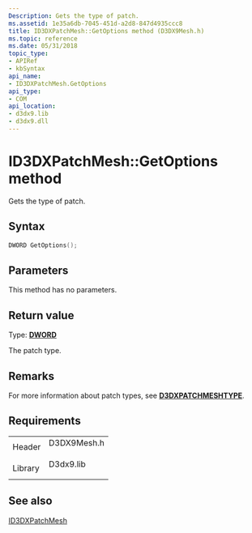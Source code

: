 ```yaml
---
Description: Gets the type of patch.
ms.assetid: 1e35a6db-7045-451d-a2d8-847d4935ccc8
title: ID3DXPatchMesh::GetOptions method (D3DX9Mesh.h)
ms.topic: reference
ms.date: 05/31/2018
topic_type: 
- APIRef
- kbSyntax
api_name: 
- ID3DXPatchMesh.GetOptions
api_type: 
- COM
api_location: 
- d3dx9.lib
- d3dx9.dll
---
```


# ID3DXPatchMesh::GetOptions method

Gets the type of patch.

## Syntax


```C++
DWORD GetOptions();
```



## Parameters

This method has no parameters.

## Return value

Type: **[**DWORD**](https://msdn.microsoft.com/library/Aa383751(v=VS.85).aspx)**

The patch type.

## Remarks

For more information about patch types, see [**D3DXPATCHMESHTYPE**](https://msdn.microsoft.com/library/Bb205384(v=VS.85).aspx).

## Requirements



|                    |                                                                                        |
|--------------------|----------------------------------------------------------------------------------------|
| Header<br/>  | <dl> <dt>D3DX9Mesh.h</dt> </dl> |
| Library<br/> | <dl> <dt>D3dx9.lib</dt> </dl>   |



## See also

<dl> <dt>

[ID3DXPatchMesh](id3dxpatchmesh.md)
</dt> </dl>

 

 




